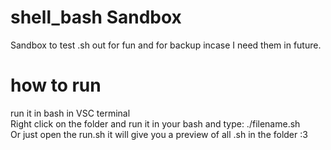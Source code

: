 # shell_bash Sandbox
 Sandbox to test .sh out for fun and for backup incase I need them in future.
# how to run
run it in bash in VSC terminal
<br/>
Right click on the folder and run it in your bash and type: ./filename.sh
<br/> Or just open the run.sh it will give you a preview of all .sh in the folder :3